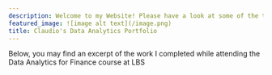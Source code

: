 ```yaml
---
description: Welcome to my Website! Please have a look at some of the things I worked on while at London Business School
featured_image: ![image alt text](/image.png)
title: Claudio's Data Analytics Portfolio
---
```

Below, you may find an excerpt of the work I completed while attending the Data Analytics for Finance course at LBS

